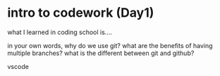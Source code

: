 # intro to codework (Day1)

what I learned in coding school is....

in your own words, why do we use git?
what are the benefits of having multiple branches?
what is the different between git and github?

vscode 